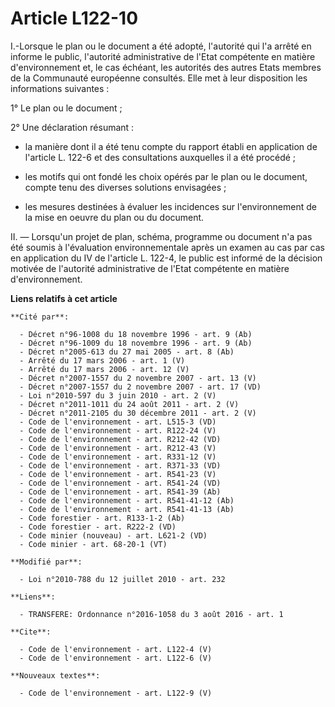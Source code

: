 # Article L122-10

I.-Lorsque le plan ou le document a été adopté, l'autorité qui l'a arrêté en informe le public, l'autorité administrative de
l'Etat compétente en matière d'environnement et, le cas échéant, les autorités des autres Etats membres de la Communauté
européenne consultés. Elle met à leur disposition les informations suivantes : 

1° Le plan ou le document ; 

2° Une déclaration résumant :

- la manière dont il a été tenu compte du rapport établi en application de l'article L. 122-6 et des consultations auxquelles
il a été procédé ;

- les motifs qui ont fondé les choix opérés par le plan ou le document, compte tenu des diverses solutions envisagées ;

- les mesures destinées à évaluer les incidences sur l'environnement de la mise en oeuvre du plan ou du document. 

II. ― Lorsqu'un projet de plan, schéma, programme ou document n'a pas été soumis à l'évaluation environnementale après un
examen au cas par cas en application du IV de l'article L. 122-4, le public est informé de la décision motivée de l'autorité
administrative de l'Etat compétente en matière d'environnement.

**Liens relatifs à cet article**

	**Cité par**:

	  - Décret n°96-1008 du 18 novembre 1996 - art. 9 (Ab)
	  - Décret n°96-1009 du 18 novembre 1996 - art. 9 (Ab)
	  - Décret n°2005-613 du 27 mai 2005 - art. 8 (Ab)
	  - Arrêté du 17 mars 2006 - art. 1 (V)
	  - Arrêté du 17 mars 2006 - art. 12 (V)
	  - Décret n°2007-1557 du 2 novembre 2007 - art. 13 (V)
	  - Décret n°2007-1557 du 2 novembre 2007 - art. 17 (VD)
	  - Loi n°2010-597 du 3 juin 2010 - art. 2 (V)
	  - Décret n°2011-1011 du 24 août 2011 - art. 2 (V)
	  - Décret n°2011-2105 du 30 décembre 2011 - art. 2 (V)
	  - Code de l'environnement - art. L515-3 (VD)
	  - Code de l'environnement - art. R122-24 (V)
	  - Code de l'environnement - art. R212-42 (VD)
	  - Code de l'environnement - art. R212-43 (V)
	  - Code de l'environnement - art. R331-12 (V)
	  - Code de l'environnement - art. R371-33 (VD)
	  - Code de l'environnement - art. R541-23 (V)
	  - Code de l'environnement - art. R541-24 (VD)
	  - Code de l'environnement - art. R541-39 (Ab)
	  - Code de l'environnement - art. R541-41-12 (Ab)
	  - Code de l'environnement - art. R541-41-13 (Ab)
	  - Code forestier - art. R133-1-2 (Ab)
	  - Code forestier - art. R222-2 (VD)
	  - Code minier (nouveau) - art. L621-2 (VD)
	  - Code minier - art. 68-20-1 (VT)

	**Modifié par**:

	  - Loi n°2010-788 du 12 juillet 2010 - art. 232

	**Liens**:

	  - TRANSFERE: Ordonnance n°2016-1058 du 3 août 2016 - art. 1

	**Cite**:

	  - Code de l'environnement - art. L122-4 (V)
	  - Code de l'environnement - art. L122-6 (V)

	**Nouveaux textes**:

	  - Code de l'environnement - art. L122-9 (V)
